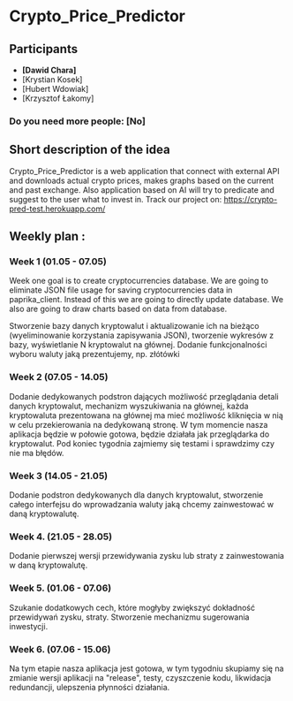 # Crypto_Price_Predictor
## Participants 
 - **[Dawid Chara]**
 - [Krystian Kosek]
 - [Hubert Wdowiak]
 - [Krzysztof Łakomy]
### Do you need more people: [No]
## Short description of the idea
Crypto_Price_Predictor is a web application that connect with external API and downloads actual crypto prices, makes graphs based on the current and past exchange. Also application based on AI will try to predicate and suggest to the user what to invest in.
Track our project on:
https://crypto-pred-test.herokuapp.com/
## Weekly plan :
   ### Week 1 (01.05 - 07.05)
Week one goal is to create cryptocurrencies database. We are going to eliminate JSON file usage for saving cryptocurrencies data in paprika_client. Instead of this we are going to directly update database. We also are going to draw charts based on data from database.

Stworzenie bazy danych kryptowalut i aktualizowanie ich na bieżąco (wyeliminowanie korzystania zapisywania JSON), tworzenie wykresów z bazy, wyświetlanie N kryptowalut na głównej. Dodanie funkcjonalności wyboru waluty jaką prezentujemy, np. złótówki

   ### Week 2 (07.05 - 14.05)
Dodanie dedykowanych podstron dających możliwość przeglądania detali danych kryptowalut, mechanizm wyszukiwania na głównej, każda kryptowaluta prezentowana na głównej ma mieć możliwość kliknięcia w nią w celu przekierowania na dedykowaną stronę. W tym momencie nasza aplikacja będzie w połowie gotowa, będzie działała jak przeglądarka do kryptowalut. Pod koniec tygodnia zajmiemy się testami i sprawdzimy czy nie ma błędów.
   ### Week 3 (14.05 - 21.05) 
Dodanie podstron dedykowanych dla danych kryptowalut, stworzenie całego interfejsu do wprowadzania waluty jaką chcemy zainwestować w daną kryptowalutę.
   ### Week 4. (21.05 - 28.05) 
Dodanie pierwszej wersji przewidywania zysku lub straty z zainwestowania w daną kryptowalutę.
   ### Week 5. (01.06 - 07.06) 
Szukanie dodatkowych cech, które mogłyby zwiększyć dokładność przewidywań zysku, straty. Stworzenie mechanizmu sugerowania inwestycji.
   ### Week 6. (07.06 - 15.06) 
Na tym etapie nasza aplikacja jest gotowa, w tym tygodniu skupiamy się na zmianie wersji aplikacji na "release", testy, czyszczenie kodu, likwidacja redundancji, ulepszenia płynności działania.
